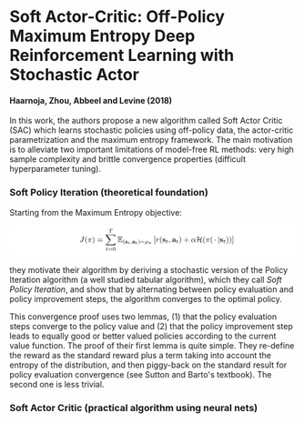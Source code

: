 # Soft Actor-Critic: Off-Policy Maximum Entropy Deep Reinforcement Learning with Stochastic Actor
#### Haarnoja, Zhou, Abbeel and Levine (2018)

In this work, the authors propose a new algorithm called Soft Actor Critic (SAC) which learns stochastic policies using off-policy data, the actor-critic parametrization and the maximum entropy framework. The main motivation is to alleviate two important limitations of model-free RL methods: very high sample complexity and brittle convergence properties (difficult hyperparameter tuning).

### Soft Policy Iteration (theoretical foundation)

Starting from the Maximum Entropy objective:

![maximum_entropy_framework](maximum_entropy_framework.png)

they motivate their algorithm by deriving a stochastic version of the Policy Iteration algorithm (a well studied tabular algorithm), which they call *Soft Policy Iteration*, and show that by alternating between policy evaluation and policy improvement steps, the algorithm converges to the optimal policy.

This convergence proof uses two lemmas, (1) that the policy evaluation steps converge to the policy value and (2) that the policy improvement step leads to equally good or better valued policies according to the current value function. The proof of their first lemma is quite simple. They re-define the reward as the standard reward plus a term taking into account the entropy of the distribution, and then piggy-back on the standard result for policy evaluation convergence (see Sutton and Barto's textbook). The second one is less trivial. 

### Soft Actor Critic (practical algorithm using neural nets)
